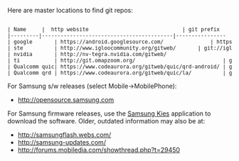 Here are master locations to find git repos:

<pre><sub>
| Name     |  http website                              | git prefix
|---------|------------------------------------------|----------------
| google       | https://android.googlesource.com/               | https://android.googlesource.com
| ste          | http://www.igloocommunity.org/gitweb/       | git://igloocommunity.org/git
| nvidia       | http://nv-tegra.nvidia.com/gitweb/                      | git://nv-tegra.nvidia.com
| ti           | http://git.omapzoom.org/                            | git://git.omapzoom.org
| Qualcomm quic| https://www.codeaurora.org/gitweb/quic/qrd-android/ | git://codeaurora.org/quic/qrd-android
| Qualcomm qrd | https://www.codeaurora.org/gitweb/quic/la/          | git://codeaurora.org
</sub></pre>

For Samsung s/w releases (select Mobile->MobilePhone):
   * http://opensource.samsung.com

For Samsung firmware releases, use the [Samsung Kies](http://www.samsung.com/us/kies/) application to download the software.  Older, outdated information may also be at:

   * http://samsungflash.webs.com/
   * http://samsung-updates.com/
   * http://forums.mobiledia.com/showthread.php?t=29450



